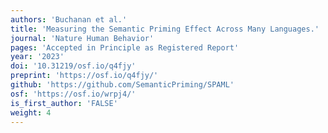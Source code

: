 ```yaml
---
authors: 'Buchanan et al.'
title: 'Measuring the Semantic Priming Effect Across Many Languages.'
journal: 'Nature Human Behavior'
pages: 'Accepted in Principle as Registered Report'
year: '2023'
doi: '10.31219/osf.io/q4fjy'
preprint: 'https://osf.io/q4fjy/'
github: 'https://github.com/SemanticPriming/SPAML'
osf: 'https://osf.io/wrpj4/'
is_first_author: 'FALSE'
weight: 4
---
```

